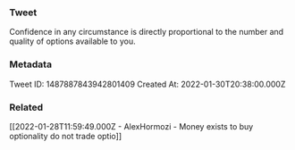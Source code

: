 ### Tweet
Confidence in any circumstance is directly proportional to the number and quality of options available to you.

### Metadata
Tweet ID: 1487887843942801409
Created At: 2022-01-30T20:38:00.000Z

### Related
[[2022-01-28T11:59:49.000Z - AlexHormozi - Money exists to buy optionality do not trade optio]]

